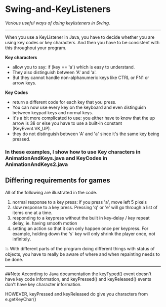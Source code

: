 # Swing-and-KeyListeners

*Various useful ways of doing keylisteners in Swing.*

------------

When you use a KeyListener in Java, you have to decide whether you are using
key codes or key characters. And then you have to 
be consistent with this throughout your program.

**Key characters**
* allow you to say: if (key == 'a') which is easy to understand.
* They also distinguish between 'A' and 'a'.
* But they cannot handle non-alphanumeric keys like CTRL or FN1 or arrow keys.

**Key Codes**
* return a different code for each key that you press.
* You can now use every key on the keyboard and even distinguish between
keypad keys and normal keys.
* It's a bit more complicated to use: you either have to know that the up arrow is 38
or else you have to use a built-in constant (KeyEvent.VK_UP).
* they do not distinguish between 'A' and 'a' since it's the same key being pressed.

### In these examples, I show how to use Key characters in AnimationAndKeys.java and KeyCodes in AnimationAndKeys2.java


## Differing requirements for games
All of the following are illustrated in the code.

1. normal response to a key press:  if you press 'a', move left 5 pixels
2. slow response to a key press. Pressing 'q' or 'e' will go through a list of items one at a time.
2. responding to a keypress without the built in key-delay / key repeat delay, ie. having smooth motion
3. setting an action so that it can only happen once per keypress. For example, holding down the 's' key will only shrink the player once, not infinitely.

:boom: With different parts of the program doing different things with status of objects, you have to really be aware of where and when repainting needs to be done.

-------------------

##Note
According to Java documentation the keyTyped() event doesn't have key code information, 
and keyPressed() and keyReleased() events don't have key character information.

HOWEVER, keyPressed and keyReleased do give you characters from e.getKeyChar()
